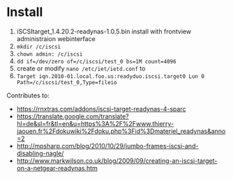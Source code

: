 # Install

1. iSCSItarget_1.4.20.2-readynas-1.0.5.bin install with frontview administraion webinterface
2. `mkdir /c/iscsi`
3. `chown admin: /c/iscsi`
4. `dd if=/dev/zero of=/c/iscsi/test_0 bs=1M count=4096`
2. create or modify `nano /etc/iet/ietd.conf` to
3. `Target iqn.2010-01.local.foo.us:readyduo.iscsi.target0
     Lun 0 Path=/c/iscsi/test_0,Type=fileio
`

Contributes to: 
- https://rnxtras.com/addons/iscsi-target-readynas-4-sparc
- https://translate.google.com/translate?hl=de&sl=fr&tl=en&u=https%3A%2F%2Fwww.thierry-jaouen.fr%2Fdokuwiki%2Fdoku.php%3Fid%3Dmateriel_readynas&anno=2
- http://mpsharp.com/blog/2010/10/29/jumbo-frames-iscsi-and-disabling-nagle/
- http://www.markwilson.co.uk/blog/2009/09/creating-an-iscsi-target-on-a-netgear-readynas.htm
